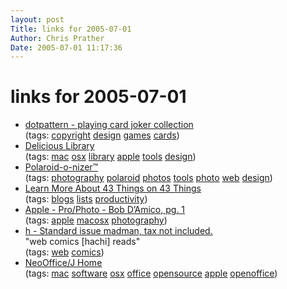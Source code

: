 ```yaml
---
layout: post
Title: links for 2005-07-01  
Author: Chris Prather
Date: 2005-07-01 11:17:36
---
```


# links for 2005-07-01
<ul class="delicious">
	<li>
		<div class="delicious-link"><a href="http://www.dotpattern.com/gamecard/jokers/index.html">dotpattern - playing card joker collection</a></div>
		<div class="delicious-tags">(tags: <a href="http://del.icio.us/perigrin/copyright">copyright</a> <a href="http://del.icio.us/perigrin/design">design</a> <a href="http://del.icio.us/perigrin/games">games</a> <a href="http://del.icio.us/perigrin/cards">cards</a>)</div>
	</li>
	<li>
		<div class="delicious-link"><a href="http://delicious-monster.com/">Delicious Library</a></div>
		<div class="delicious-tags">(tags: <a href="http://del.icio.us/perigrin/mac">mac</a> <a href="http://del.icio.us/perigrin/osx">osx</a> <a href="http://del.icio.us/perigrin/library">library</a> <a href="http://del.icio.us/perigrin/apple">apple</a> <a href="http://del.icio.us/perigrin/tools">tools</a> <a href="http://del.icio.us/perigrin/design">design</a>)</div>
	</li>
	<li>
		<div class="delicious-link"><a href="http://www.polaroidonizer.nl.eu.org/">Polaroid-o-nizer™</a></div>
		<div class="delicious-tags">(tags: <a href="http://del.icio.us/perigrin/photography">photography</a> <a href="http://del.icio.us/perigrin/polaroid">polaroid</a> <a href="http://del.icio.us/perigrin/photos">photos</a> <a href="http://del.icio.us/perigrin/tools">tools</a> <a href="http://del.icio.us/perigrin/photo">photo</a> <a href="http://del.icio.us/perigrin/web">web</a> <a href="http://del.icio.us/perigrin/design">design</a>)</div>
	</li>
	<li>
		<div class="delicious-link"><a href="http://www.43things.com/about/view/learn_more">Learn More About 43 Things on 43 Things</a></div>
		<div class="delicious-tags">(tags: <a href="http://del.icio.us/perigrin/blogs">blogs</a> <a href="http://del.icio.us/perigrin/lists">lists</a> <a href="http://del.icio.us/perigrin/productivity">productivity</a>)</div>
	</li>
	<li>
		<div class="delicious-link"><a href="http://www.apple.com/pro/photo/damico/">Apple - Pro/Photo - Bob D’Amico, pg. 1</a></div>
		<div class="delicious-tags">(tags: <a href="http://del.icio.us/perigrin/apple">apple</a> <a href="http://del.icio.us/perigrin/macosx">macosx</a> <a href="http://del.icio.us/perigrin/photography">photography</a>)</div>
	</li>
	<li>
		<div class="delicious-link"><a href="http://hachi.kuiki.net/comics/">h - Standard issue madman, tax not included.</a></div>
		<div class="delicious-extended">"web comics [hachi] reads"</div>
		<div class="delicious-tags">(tags: <a href="http://del.icio.us/perigrin/web">web</a> <a href="http://del.icio.us/perigrin/comics">comics</a>)</div>
	</li>
	<li>
		<div class="delicious-link"><a href="http://www.planamesa.com/neojava/en/index.php">NeoOffice/J Home</a></div>
		<div class="delicious-tags">(tags: <a href="http://del.icio.us/perigrin/mac">mac</a> <a href="http://del.icio.us/perigrin/software">software</a> <a href="http://del.icio.us/perigrin/osx">osx</a> <a href="http://del.icio.us/perigrin/office">office</a> <a href="http://del.icio.us/perigrin/opensource">opensource</a> <a href="http://del.icio.us/perigrin/apple">apple</a> <a href="http://del.icio.us/perigrin/openoffice">openoffice</a>)</div>
	</li>
</ul>

